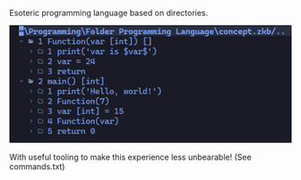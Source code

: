 Esoteric programming language based on directories.

![Example image](res/images/example.png)

With useful tooling to make this experience less unbearable! (See commands.txt)
